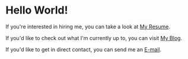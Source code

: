 # Hello World!

If you're interested in hiring me, you can take a look at [My Resume](https://mai-gh.github.io/resume/).

If you'd like to check out what I'm currently up to, you can visit [My Blog](https://mai-gh.github.io/blog/).

If you'd like to get in direct contact, you can send me an [E-mail](mailto:jea989@gmail.com?subject=I%20found%20your%20github%20page&body=Hi%20Mai!).
